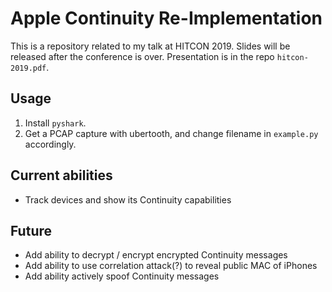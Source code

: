 # Apple Continuity Re-Implementation

This is a repository related to my talk at HITCON 2019. Slides will be released after the conference is over.
Presentation is in the repo `hitcon-2019.pdf`.

## Usage

1. Install `pyshark`.
2. Get a PCAP capture with ubertooth, and change filename in `example.py` accordingly.

## Current abilities

- Track devices and show its Continuity capabilities

## Future

- Add ability to decrypt / encrypt encrypted Continuity messages
- Add ability to use correlation attack(?) to reveal public MAC of iPhones
- Add ability actively spoof Continuity messages
